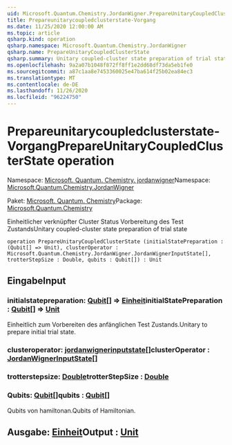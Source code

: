 ```yaml
---
uid: Microsoft.Quantum.Chemistry.JordanWigner.PrepareUnitaryCoupledClusterState
title: Prepareunitarycoupledclusterstate-Vorgang
ms.date: 11/25/2020 12:00:00 AM
ms.topic: article
qsharp.kind: operation
qsharp.namespace: Microsoft.Quantum.Chemistry.JordanWigner
qsharp.name: PrepareUnitaryCoupledClusterState
qsharp.summary: Unitary coupled-cluster state preparation of trial state
ms.openlocfilehash: 9a2a07b1048f872ff8ff1e2dd68df73da5eb1fe0
ms.sourcegitcommit: a87c1aa8e7453360025e47ba614f25b02ea84ec3
ms.translationtype: MT
ms.contentlocale: de-DE
ms.lasthandoff: 11/26/2020
ms.locfileid: "96224750"
---
```

# <a name="prepareunitarycoupledclusterstate-operation"></a><span data-ttu-id="4d5c2-102">Prepareunitarycoupledclusterstate-Vorgang</span><span class="sxs-lookup"><span data-stu-id="4d5c2-102">PrepareUnitaryCoupledClusterState operation</span></span>

<span data-ttu-id="4d5c2-103">Namespace: [Microsoft. Quantum. Chemistry. jordanwigner](xref:Microsoft.Quantum.Chemistry.JordanWigner)</span><span class="sxs-lookup"><span data-stu-id="4d5c2-103">Namespace: [Microsoft.Quantum.Chemistry.JordanWigner](xref:Microsoft.Quantum.Chemistry.JordanWigner)</span></span>

<span data-ttu-id="4d5c2-104">Paket: [Microsoft. Quantum. Chemistry](https://nuget.org/packages/Microsoft.Quantum.Chemistry)</span><span class="sxs-lookup"><span data-stu-id="4d5c2-104">Package: [Microsoft.Quantum.Chemistry](https://nuget.org/packages/Microsoft.Quantum.Chemistry)</span></span>


<span data-ttu-id="4d5c2-105">Einheitlicher verknüpfter Cluster Status Vorbereitung des Test Zustands</span><span class="sxs-lookup"><span data-stu-id="4d5c2-105">Unitary coupled-cluster state preparation of trial state</span></span>

```qsharp
operation PrepareUnitaryCoupledClusterState (initialStatePreparation : (Qubit[] => Unit), clusterOperator : Microsoft.Quantum.Chemistry.JordanWigner.JordanWignerInputState[], trotterStepSize : Double, qubits : Qubit[]) : Unit
```


## <a name="input"></a><span data-ttu-id="4d5c2-106">Eingabe</span><span class="sxs-lookup"><span data-stu-id="4d5c2-106">Input</span></span>

### <a name="initialstatepreparation--qubit--unit"></a><span data-ttu-id="4d5c2-107">initialstatepreparation: [Qubit](xref:microsoft.quantum.lang-ref.qubit)[] => [Einheit](xref:microsoft.quantum.lang-ref.unit)</span><span class="sxs-lookup"><span data-stu-id="4d5c2-107">initialStatePreparation : [Qubit](xref:microsoft.quantum.lang-ref.qubit)[] => [Unit](xref:microsoft.quantum.lang-ref.unit)</span></span> 

<span data-ttu-id="4d5c2-108">Einheitlich zum Vorbereiten des anfänglichen Test Zustands.</span><span class="sxs-lookup"><span data-stu-id="4d5c2-108">Unitary to prepare initial trial state.</span></span>


### <a name="clusteroperator--jordanwignerinputstate"></a><span data-ttu-id="4d5c2-109">clusteroperator: [jordanwignerinputstate](xref:Microsoft.Quantum.Chemistry.JordanWigner.JordanWignerInputState)[]</span><span class="sxs-lookup"><span data-stu-id="4d5c2-109">clusterOperator : [JordanWignerInputState](xref:Microsoft.Quantum.Chemistry.JordanWigner.JordanWignerInputState)[]</span></span>




### <a name="trotterstepsize--double"></a><span data-ttu-id="4d5c2-110">trotterstepsize: [Double](xref:microsoft.quantum.lang-ref.double)</span><span class="sxs-lookup"><span data-stu-id="4d5c2-110">trotterStepSize : [Double](xref:microsoft.quantum.lang-ref.double)</span></span>




### <a name="qubits--qubit"></a><span data-ttu-id="4d5c2-111">Qubits: [Qubit](xref:microsoft.quantum.lang-ref.qubit)[]</span><span class="sxs-lookup"><span data-stu-id="4d5c2-111">qubits : [Qubit](xref:microsoft.quantum.lang-ref.qubit)[]</span></span>

<span data-ttu-id="4d5c2-112">Qubits von hamiltonan.</span><span class="sxs-lookup"><span data-stu-id="4d5c2-112">Qubits of Hamiltonian.</span></span>



## <a name="output--unit"></a><span data-ttu-id="4d5c2-113">Ausgabe: [Einheit](xref:microsoft.quantum.lang-ref.unit)</span><span class="sxs-lookup"><span data-stu-id="4d5c2-113">Output : [Unit](xref:microsoft.quantum.lang-ref.unit)</span></span>

